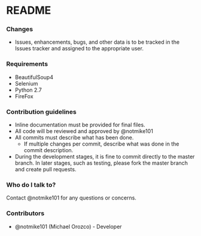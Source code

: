 # README #

### Changes ###
* Issues, enhancements, bugs, and other data is to be tracked in the Issues tracker and assigned to the appropriate user.

### Requirements ###

* BeautifulSoup4
* Selenium
* Python 2.7
* FireFox

### Contribution guidelines ###

* Inline documentation must be provided for final files.
* All code will be reviewed and approved by @notmike101
* All commits must describe what has been done.
    * If multiple changes per commit, describe what was done in the commit description.
* During the development stages, it is fine to commit directly to the master branch.  In later stages, such as testing, please fork the master branch and create pull requests.

### Who do I talk to? ###

Contact @notmike101 for any questions or concerns.

### Contributors ###
* @notmike101 (Michael Orozco) - Developer